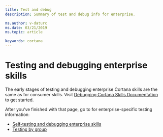 ```yaml
---
title: Test and debug
description: Summary of test and debug info for enterprise.

ms.author: v-daturc
ms.date: 03/21/2019
ms.topic: article

keywords: cortana
---
```


# Testing and debugging enterprise skills

The early stages of testing and debugging enterprise Cortana skills are the same as for consumer skills. Visit [Debugging Cortana Skills Documentation](https://docs.microsoft.com/en-us/cortana/skills/test-debug) to get started.

After you've finished with that page, go to for enterprise-specific testing information:

- [Self-testing and debugging enterprise skills](./enterprise-self-test-and-debug)
- [Testing by group](./enterprise-test-by-group)